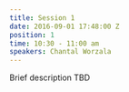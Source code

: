 ```yaml
---
title: Session 1
date: 2016-09-01 17:48:00 Z
position: 1
time: 10:30 - 11:00 am
speakers: Chantal Worzala
---
```


Brief description TBD